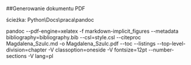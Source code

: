 
##Generowanie dokumentu PDF

ścieżka: Python\Docs\praca\pandoc


pandoc --pdf-engine=xelatex -f markdown-implicit_figures  --metadata bibliography=bibliography.bib --csl=style.csl --citeproc Magdalena_Szulc.md -o Magdalena_Szulc.pdf  --toc --listings  --top-level-division=chapter -V classoption=oneside -V fontsize=12pt --number-sections -V lang=pl
